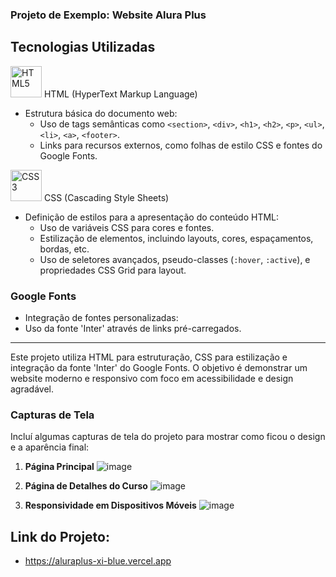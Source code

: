 ### Projeto de Exemplo: Website Alura Plus

## Tecnologias Utilizadas

<img src="https://cdn.jsdelivr.net/gh/devicons/devicon/icons/html5/html5-original.svg" alt="HTML5" width="50" height="50"> HTML (HyperText Markup Language)
- Estrutura básica do documento web:
  - Uso de tags semânticas como `<section>`, `<div>`, `<h1>`, `<h2>`, `<p>`, `<ul>`, `<li>`, `<a>`, `<footer>`.
  - Links para recursos externos, como folhas de estilo CSS e fontes do Google Fonts.

<img src="https://cdn.jsdelivr.net/gh/devicons/devicon/icons/css3/css3-original.svg" alt="CSS3" width="50" height="50"> CSS (Cascading Style Sheets)
- Definição de estilos para a apresentação do conteúdo HTML:
  - Uso de variáveis CSS para cores e fontes.
  - Estilização de elementos, incluindo layouts, cores, espaçamentos, bordas, etc.
  - Uso de seletores avançados, pseudo-classes (`:hover`, `:active`), e propriedades CSS Grid para layout.

### Google Fonts

- Integração de fontes personalizadas:
- Uso da fonte 'Inter' através de links pré-carregados.

---

Este projeto utiliza HTML para estruturação, CSS para estilização e integração da fonte 'Inter' do Google Fonts. O objetivo é demonstrar um website moderno e responsivo com foco em acessibilidade e design agradável.

### Capturas de Tela

Incluí algumas capturas de tela do projeto para mostrar como ficou o design e a aparência final:

1. **Página Principal**
    ![image](https://github.com/matheusplombon/aluraplus/assets/174143978/cdc99d4b-2944-416a-9e34-192154fa75aa)



2. **Página de Detalhes do Curso**
    ![image](https://github.com/matheusplombon/aluraplus/assets/174143978/9639d420-8326-4ffb-8a8d-086ff656f67e)



3. **Responsividade em Dispositivos Móveis**
    ![image](https://github.com/matheusplombon/aluraplus/assets/174143978/89b6bbae-9923-40e6-9089-72b4f197fdef)

## Link do Projeto:
- https://aluraplus-xi-blue.vercel.app

